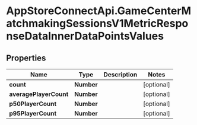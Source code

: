 # AppStoreConnectApi.GameCenterMatchmakingSessionsV1MetricResponseDataInnerDataPointsValues

## Properties

Name | Type | Description | Notes
------------ | ------------- | ------------- | -------------
**count** | **Number** |  | [optional] 
**averagePlayerCount** | **Number** |  | [optional] 
**p50PlayerCount** | **Number** |  | [optional] 
**p95PlayerCount** | **Number** |  | [optional] 


